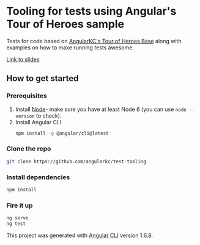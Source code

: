 # Tooling for tests using Angular's Tour of Heroes sample

Tests for code based on [AngularKC's Tour of Heroes Base](https://github.com/angularkc/tour-of-heroes-base) along with examples on how to make running tests awesome.

[Link to slides](https://goo.gl/Q7gMGz)

## How to get started

### Prerequisites
1. Install [Node](https://nodejs.org)- make sure you have at least Node 6 (you can use ```node --version``` to check).
1. Install Angular CLI
   ```bash
   npm install -g @angular/cli@latest
   ```

### Clone the repo
```bash
git clone https://github.com/angularkc/test-tooling
```

### Install dependencies
```bash
npm install
```

### Fire it up
```bash
ng serve
ng test
```


This project was generated with [Angular CLI](https://github.com/angular/angular-cli) version 1.6.8.
